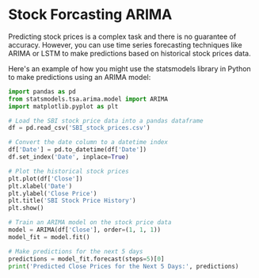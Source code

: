 **Stock Forcasting ARIMA**
===

Predicting stock prices is a complex task and there is no guarantee of accuracy. 
However, you can use time series forecasting techniques like ARIMA or LSTM to make predictions based on historical stock prices data.

Here's an example of how you might use the statsmodels library in Python to make predictions using an ARIMA model:

```py
import pandas as pd
from statsmodels.tsa.arima.model import ARIMA
import matplotlib.pyplot as plt

# Load the SBI stock price data into a pandas dataframe
df = pd.read_csv('SBI_stock_prices.csv')

# Convert the date column to a datetime index
df['Date'] = pd.to_datetime(df['Date'])
df.set_index('Date', inplace=True)

# Plot the historical stock prices
plt.plot(df['Close'])
plt.xlabel('Date')
plt.ylabel('Close Price')
plt.title('SBI Stock Price History')
plt.show()

# Train an ARIMA model on the stock price data
model = ARIMA(df['Close'], order=(1, 1, 1))
model_fit = model.fit()

# Make predictions for the next 5 days
predictions = model_fit.forecast(steps=5)[0]
print('Predicted Close Prices for the Next 5 Days:', predictions)
```
